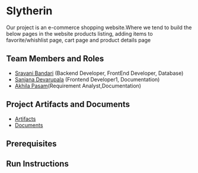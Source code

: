 # Slytherin

Our project is an e-commerce shopping website.Where we tend to build the below pages in the website products listing, adding items to favorite/whishlist page, cart page and product details page

## Team Members and Roles

* [Sravani Bandari](https://github.com/sravanibandari/CIS641-HW2-Bandari) (Backend Developer, FrontEnd Developer, Database)
* [Sanjana Devarupala](https://github.com/DevarupalaSanjana/-CIS641-HW2-Devarupala) (Frontend Developer1, Documentation)
* [Akhila Pasam]( https://github.com/akhila-Reddie/CIS641-HW2-pasam)(Requirement Analyst,Documentation)

## Project Artifacts and Documents
* [Artifacts](https://github.com/sravanibandari/GVSU-CIS641-Slytherin/tree/master/artifacts)
* [Documents](https://github.com/sravanibandari/GVSU-CIS641-Slytherin/tree/master/docs)

## Prerequisites

## Run Instructions

